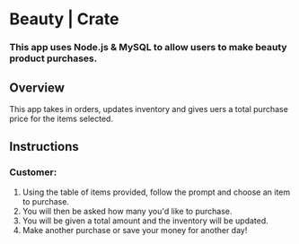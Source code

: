 # Beauty | Crate

### This app uses Node.js & MySQL to allow users to make beauty product purchases. 

## Overview

This app takes in orders, updates inventory and gives uers a total purchase price for the items selected. 

## Instructions

### Customer:

1. Using the table of items provided, follow the prompt and choose an item to purchase.
2. You will then be asked how many you'd like to purchase.
3. You will be given a total amount and the inventory will be updated.
4. Make another purchase or save your money for another day!
